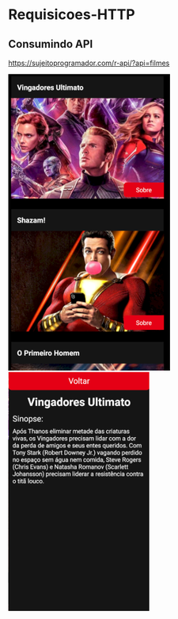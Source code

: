 # Requisicoes-HTTP
## Consumindo API
https://sujeitoprogramador.com/r-api/?api=filmes

<div>
 <img src="foto1.png"/>
 <img src="foto2.png"/>
</div>

